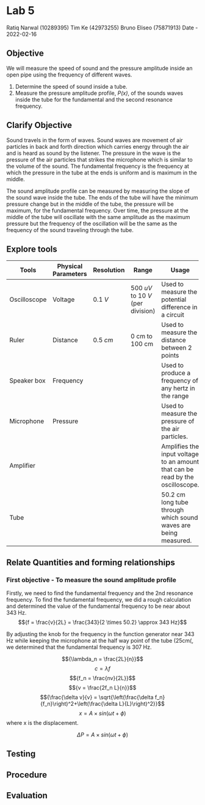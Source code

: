 # Lab 5
Ratiq Narwal (10289395)
Tim Ke (42973255)
Bruno Eliseo (75871913)
Date - 2022-02-16

## Objective
We will measure the speed of sound and the pressure amplitude inside an open pipe using the frequency of different waves.
1) Determine the speed of sound inside a tube.
2) Measure the pressure amplitude profile, *P(x)*, of the sounds waves inside the tube for the fundamental and the second resonance frequency.

## Clarify Objective
Sound travels in the form of waves. Sound waves are movement of air particles in back and forth direction which carries energy through the air and is heard as sound by the listener. The pressure in the wave is the pressure of the air particles that strikes the microphone which is similar to the volume of the sound. The fundamental frequency is the frequency at which the pressure in the tube at the ends is uniform and is maximum in the middle. 


The sound amplitude profile can be measured by measuring the slope of the sound wave inside the tube. The ends of the tube will have the minimum pressure change but in the middle of the tube, the pressure will be maximum, for the fundamental frequency. Over time, the pressure at the middle of the tube will oscillate with the same amplitude as the maximum pressure but the frequency of the oscillation will be the same as the frequency of the sound traveling through the tube. 

## Explore tools
| Tools        | Physical Parameters | Resolution | Range                             | Usage                                                                          | Uncertainty |
| ------------ | ------------------- | ---------- | --------------------------------- | ------------------------------------------------------------------------------ | ----------- |
| Oscilloscope | Voltage             | 0.1 *V*    | 500 *uV* to 10 *V* (per division) | Used to measure the potential difference in a circuit                          | 0.1 *V*     |
| Ruler        | Distance            | 0.5 *cm*   | 0 cm to 100 cm                    | Used to measure the distance between 2 points                                  | 0.5 *cm*    |
| Speaker box  | Frequency           |            |                                   | Used to produce a frequency of any hertz in the range                          |             |
| Microphone   | Pressure            |            |                                   | Used to measure the pressure of the air particles.                             |             |
| Amplifier    |                     |            |                                   | Amplifies the input voltage to an amount that can be read by the oscilloscope. |             |
| Tube         |                     |            |                                   | 50.2 cm long tube through which sound waves are being measured.                |             |



## Relate Quantities and forming relationships

### First objective -  To measure the sound amplitude profile
Firstly, we need to find the fundamental frequency and the 2nd resonance frequency. To find the fundamental frequency, we did a rough calculation and determined the value of the fundamental frequency to be near about 343 Hz.
$${f = \frac{v}{2L} = \frac{343}{2 \times 50.2} \approx 343 Hz}$$

By adjusting the knob for the frequency in the function generator near 343 Hz while keeping the microphone at the half way point of the tube (25cm(, we determined that the fundamental frequency is 307 Hz.



$${\lambda_n = \frac{2L}{n}}$$
$${c = \lambda f}$$
$${f_n = \frac{nv}{2L}}$$
$${v = \frac{2f_n L}{n}}$$
$${\frac{\delta v}{v} = \sqrt{\left(\frac{\delta f_n}{f_n}\right)^2+\left(\frac{\delta L}{L}\right)^2}}$$
$${x = A \times sin(\omega t + \phi)}$$
where x is the displacement.

$${\Delta P = A\times sin(\omega t + \phi)}$$

## Testing





## Procedure

## Evaluation